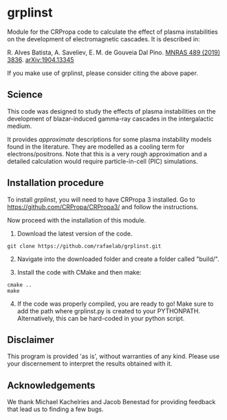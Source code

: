 # grplinst
Module for the CRPropa code to calculate the effect of plasma instabilities on the development of electromagnetic cascades.
It is described in:

R. Alves Batista, A. Saveliev, E. M. de Gouveia Dal Pino. [MNRAS 489 (2019) 3836](https://academic.oup.com/mnras/article/489/3/3836/5558261). [arXiv:1904.13345](https://arxiv.org/abs/1904.13345)

If you make use of grplinst, please consider citing the above paper.


## Science

This code was designed to study the effects of plasma instabilities on the development of blazar-induced gamma-ray cascades in the intergalactic medium. 

It provides *approximate* descriptions for some plasma instability models found in the literature. 
They are modelled as a cooling term for electrons/positrons. Note that this is a very rough approximation and a detailed calculation would require particle-in-cell (PIC) simulations.



## Installation procedure

To install *grplinst*, you will need to have CRPropa 3 installed. 
Go to https://github.com/CRPropa/CRPropa3/ and follow the instructions.

Now proceed with the installation of this module.

1. Download the latest version of the code.
```
git clone https://github.com/rafaelab/grplinst.git
```

2. Navigate into the downloaded folder and create a folder called "build/".

3. Install the code with CMake and then make:

```
cmake ..
make
```

4. If the code was properly compiled, you are ready to go!
Make sure to add the path where grplinst.py is created to your PYTHONPATH.
Alternatively, this can be hard-coded in your python script.



## Disclaimer
This program is provided 'as is', without warranties of any kind. 
Please use your discernement to interpret the results obtained with it.

## Acknowledgements
We thank Michael Kachelries and Jacob Benestad for providing feedback that lead us to finding a few bugs. 



